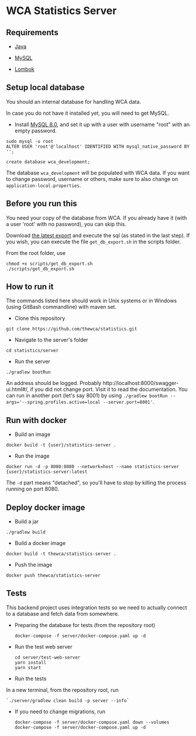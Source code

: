 # WCA Statistics Server

## Requirements

- [Java](https://www.java.com/pt-BR/)

- [MySQL](https://dev.mysql.com/doc/refman/8.0/en/linux-installation.html)

- [Lombok](https://projectlombok.org/)

## Setup local database

You should an internal database for handling WCA data.

In case you do not have it installed yet, you will need to get MySQL.

- Install [MySQL 8.0](https://dev.mysql.com/doc/refman/8.0/en/linux-installation.html), and set it up with a user with username "root" with an empty password.

```
sudo mysql -u root
ALTER USER 'root'@'localhost' IDENTIFIED WITH mysql_native_password BY '';

create database wca_development;
```

The database `wca_development` will be populated with WCA data. If you want to change password, username or others, make sure to also change on `application-local.properties`.

## Before you run this

You need your copy of the database from WCA. If you already have it (with a user 'root' with no password), you can skip this.

Download [the latest export](https://www.worldcubeassociation.org/wst/wca-developer-database-dump.zip) and execute the sql (as stated in the last step). If you wish, you can execute the file `get_db_export.sh` in the scripts folder.

From the root folder, use

```
chmod +x scripts/get_db_export.sh
./scripts/get_db_export.sh
```

## How to run it

The commands listed here should work in Unix systems or in Windows (using GitBash commandline) with maven set.

- Clone this repository

`git clone https://github.com/thewca/statistics.git`

- Navigate to the server's folder

`cd statistics/server`

- Run the server

`./gradlew bootRun`

An address should be logged. Probably http://localhost:8000/swagger-ui.html#/, if you did not change port. Visit it to read the documentation. You can run in another port (let's say 8001) by using `./gradlew bootRun --args='--spring.profiles.active=local --server.port=8001'`.

## Run with docker

- Build an image

`docker build -t {user}/statistics-server .`

- Run the image

`docker run -d -p 8080:8080 --network=host --name statistics-server {user}/statistics-server:latest`

The `-d` part means "detached", so you'll have to stop by killing the process running on port 8080.

## Deploy docker image

- Build a jar

`./gradlew build`

- Build a docker image

`docker build -t thewca/statistics-server .`

- Push the image

`docker push thewca/statistics-server`

## Tests

This backend project uses integration tests so we need to actually connect to a database and fetch data from somewhere.

- Preparing the database for tests (from the repository root)

    `docker-compose -f server/docker-compose.yaml up -d`

- Run the test web server

    ```
    cd server/test-web-server
    yarn install
    yarn start
    ```

- Run the tests

In  a new terminal, from the repository root, run

    `./server/gradlew clean build -p server --info`

- If you need to change migrations, run

    ```
    docker-compose -f server/docker-compose.yaml down --volumes
    docker-compose -f server/docker-compose.yaml up -d
    ```